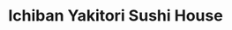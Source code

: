 ---
layout: place
title: Ichiban Yakitori Sushi House
permalink: /massachusetts/boston/ichiban-yakitori-sushi-house.html
stateAbbr: MA
stateName: Massachusetts
cityName: Boston
seo:
  type: restaurant
  links: null
place_id: ChIJoeSvGRp644kRvftBz8KnUzQ
photos:
  - name: >-
      places/ChIJoeSvGRp644kRvftBz8KnUzQ/photos/AeeoHcIr99ckFk91NIjxrKc3igr-sYikj9Py-vNl6FIny5iFD0rMAj_CSYl8Rl2MbnmRV3FT7fiq4gn1qrgUIG2gUnetbBMdtSAvLngHVNQ2eU8cPuRCZp3J9hiGjFJFnoF2WUOMKuy97FZgyPkWB79yPfKv8ku3ff1EA2pi4LJtW7dbpt7k2PXDK2oIH-UCR_CByG34Eklj312zI-qmm7qGahPYpIi0Eg8CvUs41Gsy3fzjhN9doD7frpmuAb23oPqvtmlcX-fhurPolI_QXpWlfyKw0smHTM1s6Q9DNC_OkGM5eA
    widthPx: 2048
    heightPx: 1366
    authorAttributions:
      - displayName: Ichiban Yakitori Sushi House
        uri: https://maps.google.com/maps/contrib/117108263363078031529
        photoUri: >-
          https://lh3.googleusercontent.com/a-/ALV-UjV1jpRRr6_7CJ5ue3I0DBbRZBJ_LlOWRtne_lEj7iV2HPUcoEg=s100-p-k-no-mo
    flagContentUri: >-
      https://www.google.com/local/imagery/report/?cb_client=maps_api_places.places_api&image_key=!1e10!2sAF1QipMMgtsPbUX52xqp-_VItLPu6ASP2zloVjlCjiNv&hl=en-US
    googleMapsUri: >-
      https://www.google.com/maps/place//data=!3m4!1e2!3m2!1sAF1QipMMgtsPbUX52xqp-_VItLPu6ASP2zloVjlCjiNv!2e10!4m2!3m1!1s0x89e37a1a19afe4a1:0x3453a7c2cf41fbbd
  - name: >-
      places/ChIJoeSvGRp644kRvftBz8KnUzQ/photos/AeeoHcK3w5EBQTfBUOyiZmbVYwQ0QEMTtAep4kV9MV1XcTgJff7cPzT_0a_q0zGDyuikkmpWH4UO2KbJNe6HkuZORVKA5qALP4G2nYiXvz3ar63Ff-POps24rrHganjMmYmW9ZbgjYqW-5aFW4P8paht00fgG2ib5UAacKE6T3B_2621X6Gan-dtPHzULP-_F4NaJ4OQZSn0QICiYju4nzG288CF9pdnfpeMR6otNJqgCrMwR9caDgJ7DzO5O47UcifjF5Qj_s6IJoV7V_PcV_Uivbfxr8YUxrKLh8VubzFfo6fNx-FqQJf-xoOK2ZD_FCNy-ZISokQYw8xB1h6fyDzzBusPqkapTYEmaALGDIhbzZ3EqnNa99DPHZhWGKOQyOcqYG5LNPRQ5MOQSlGjtBxTECAupJsIzbw4SQ8eRjYebRI-rQXW
    widthPx: 1600
    heightPx: 1600
    authorAttributions:
      - displayName: Piqui Nay
        uri: https://maps.google.com/maps/contrib/106710807787824271545
        photoUri: >-
          https://lh3.googleusercontent.com/a-/ALV-UjXfj_T2PhwVsvXNlnJLbXhOfcf0RpzVoCq24GIpZm4XOHqc-RZdCA=s100-p-k-no-mo
    flagContentUri: >-
      https://www.google.com/local/imagery/report/?cb_client=maps_api_places.places_api&image_key=!1e10!2sCIHM0ogKEICAgID_maiRrwE&hl=en-US
    googleMapsUri: >-
      https://www.google.com/maps/place//data=!3m4!1e2!3m2!1sCIHM0ogKEICAgID_maiRrwE!2e10!4m2!3m1!1s0x89e37a1a19afe4a1:0x3453a7c2cf41fbbd
  - name: >-
      places/ChIJoeSvGRp644kRvftBz8KnUzQ/photos/AeeoHcIbXfywIdpll21h3ikd1ERQF-IlsKwMowXltFQyQwgfK8cSofsrPy4f6cngOAGWGYnyA--uzdieoXVq_mqtpJBdP0h6FJgGgVEenwwHYOl65jcdknDDtLLUzVOxQym_MJwc9jPlUdsR2S6xi4eMCeGN9vgTeEgCIu-GR6L3GQKiyBCDQ-vV9xfNOAiAZNylUns3fJSD462HlpYxqcTt_8lOriR2KhF9H3Df7534RlHyHGXnSEuNDKafxZdJlQivbCJBRZsptpC2FDklEZ6qrzL4clgBhbpD-nlg-ESNUMhp2N_cRzTWU1TVMsKFC3miBXXIPj4d9_cNiGGIYkUkUj6ap3vs_CiE_fU3lSiBnvnqw90PdmePbFI2fpeMLOIl3mi1pGwQm40xvxwcTs4kJXLYGb4IJqnrzlYNuuykfrN2j_3m
    widthPx: 4032
    heightPx: 3024
    authorAttributions:
      - displayName: Mike Gao (InceptedNoggin)
        uri: https://maps.google.com/maps/contrib/115708999401830418801
        photoUri: >-
          https://lh3.googleusercontent.com/a-/ALV-UjU-v_WEy6SHJXT16E7OxJYkzCGcFJ0TOF4cWCGQQBkpTtWTa0vf=s100-p-k-no-mo
    flagContentUri: >-
      https://www.google.com/local/imagery/report/?cb_client=maps_api_places.places_api&image_key=!1e10!2sCIHM0ogKEICAgMDI0_D29wE&hl=en-US
    googleMapsUri: >-
      https://www.google.com/maps/place//data=!3m4!1e2!3m2!1sCIHM0ogKEICAgMDI0_D29wE!2e10!4m2!3m1!1s0x89e37a1a19afe4a1:0x3453a7c2cf41fbbd
  - name: >-
      places/ChIJoeSvGRp644kRvftBz8KnUzQ/photos/AeeoHcIRCDD9psElRe0oGXj7TaUDPWazEH9Yy5F0zzl7fFf-aab5uIx2pTtfpv7p_xStFS9vFc_Pq0ObqkYrECICx28lpGtMIZ-WJICFqzUesqBcAdbvMSrr4CfUVU_HSR7L-JtULYbu-ua7Jehra6CNve0fjIqk5TIgpko6sWnT_PwpRHkO84Do_8xmHUzME_lfWhMFuY1kpjkKvs8-PQGwN_fsnNqJH_G9jq8JAhw0EUedztWSOM6djDV4HrUKwe89fIowu5DXjiz7msXHsaSTL1CRyEVMeuuoBsePoOSjQuflQBO1MCyFROhjfxsJR3-XkNbtTX19hcCNgxxzKYHLuavI2s9RnkQ7wM1aI-lgIuKXG4kOuTr1i3zQyzg25V8WWvn2GyELu53h7AGDIZXpjwgbg1cnfWeTeEqvjHMmSj9sWl9q
    widthPx: 3024
    heightPx: 4032
    authorAttributions:
      - displayName: Cami Tussie
        uri: https://maps.google.com/maps/contrib/116645047209386951117
        photoUri: >-
          https://lh3.googleusercontent.com/a/ACg8ocIOGXPJfQ3ia2lsTCArpyjIYB7s_X1eo7O7RmI1zBrRLDMXSg=s100-p-k-no-mo
    flagContentUri: >-
      https://www.google.com/local/imagery/report/?cb_client=maps_api_places.places_api&image_key=!1e10!2sCIHM0ogKEICAgMDI6tPHkQE&hl=en-US
    googleMapsUri: >-
      https://www.google.com/maps/place//data=!3m4!1e2!3m2!1sCIHM0ogKEICAgMDI6tPHkQE!2e10!4m2!3m1!1s0x89e37a1a19afe4a1:0x3453a7c2cf41fbbd
  - name: >-
      places/ChIJoeSvGRp644kRvftBz8KnUzQ/photos/AeeoHcJ707A82Gim7RGxzqU6SCvOyvUDluegEgy4lN3_9bTqPJ9bszixoT0guMZE1-yeLLT3JO-oysmtu64pHPpxxOHw9FG3XLiX8VeztoMmihT2-NhzhfQCy9QHwLhAq92WYGlyLdu2FmQuBtHcSMM_EEgx5OsCkL-BatfDkyLpmE2uv5mB0hIdJLfr54S7nraQb0CHERJgtfpybfrD1wG_cVnuiLwiHJKfe6uX7S4XmWEUgt4BUwih_HH_5ZaPxeDXipFDLgsu8HHdhWJqlJp_7m82CXB7_ktGmpQPKhgqFQ9qGUv4qxD5LpiaTbpe0G0czO-nOkRThOE8hBMx3BCuxLhslRrkoVlmFmzUdKNleYqGf-I7PmXhdVv7oZJcln_JIhySBcwjuwSQ1996Ni2GvY5vENyetqFZ9g5qdkAjmDsXVw
    widthPx: 3600
    heightPx: 4800
    authorAttributions:
      - displayName: Cami Tussie
        uri: https://maps.google.com/maps/contrib/116645047209386951117
        photoUri: >-
          https://lh3.googleusercontent.com/a/ACg8ocIOGXPJfQ3ia2lsTCArpyjIYB7s_X1eo7O7RmI1zBrRLDMXSg=s100-p-k-no-mo
    flagContentUri: >-
      https://www.google.com/local/imagery/report/?cb_client=maps_api_places.places_api&image_key=!1e10!2sCIHM0ogKEICAgMDI6tPHYQ&hl=en-US
    googleMapsUri: >-
      https://www.google.com/maps/place//data=!3m4!1e2!3m2!1sCIHM0ogKEICAgMDI6tPHYQ!2e10!4m2!3m1!1s0x89e37a1a19afe4a1:0x3453a7c2cf41fbbd
  - name: >-
      places/ChIJoeSvGRp644kRvftBz8KnUzQ/photos/AeeoHcIngGZ9GDXK79Jtq9RzQnXsj3vSNCQDc6krx7rA6zIZcjO3bLYADvgyExH1Vr3UTo9t6rl2Z0X9_0P6Or8La91vHjdL3qwUoav8DoGwXGhZX1L1mJMNtzGU1ELd2pbvBRIXOf0xStSlu_lxr0pJptI4nyPmwG7zhTV8TZ4ah3YGSyuShN8j80D1CBG8NrgcB6me6mrjZbPYWFVt17h7yokAX1lqTSap1lMV1loLwHKNZHuUV4WhvDrpnpATKmmpd4oYq-SiwajZrJFNI6SCoxNNwIbTbSCAhAhtSBRIzYruKJFzRlRIzOW6CFtfIakiZqj7DJHq1pafsdCMSkF9T965fmZGXVPjWA9coT5BLfY0u5KN6vgpNB-flITqxIUZEkdDF3ALxAUq0XOqEu3HISG7iZCDcSxb4Qvmi4LJTa6ZRZf0
    widthPx: 3024
    heightPx: 4032
    authorAttributions:
      - displayName: Saarah Khan
        uri: https://maps.google.com/maps/contrib/108197744312607413267
        photoUri: >-
          https://lh3.googleusercontent.com/a/ACg8ocJTSMeg7kU-Bty64BijtDPxuhDnENKylsyWYOEZQ_KdE32mZlo=s100-p-k-no-mo
    flagContentUri: >-
      https://www.google.com/local/imagery/report/?cb_client=maps_api_places.places_api&image_key=!1e10!2sCIHM0ogKEICAgIDMh_yQxAE&hl=en-US
    googleMapsUri: >-
      https://www.google.com/maps/place//data=!3m4!1e2!3m2!1sCIHM0ogKEICAgIDMh_yQxAE!2e10!4m2!3m1!1s0x89e37a1a19afe4a1:0x3453a7c2cf41fbbd
  - name: >-
      places/ChIJoeSvGRp644kRvftBz8KnUzQ/photos/AeeoHcJmLp7eGxO_cDEE8ozisTZS45l8JICJrM5fBrD9sn1tgy8uq1uysLLe_2KVxu6gOx55qIJd39xl1KDjKJD-ZV39xT0aKcDhF7PhS4FXzrpHSaJMwTe66MpUkk5qVhGXiJ2D4HI5v-QQLRzFK_CfrO5XFxfep9nPV6I-IEcRlaKBXymVv_RFJ7M38SFWHHMc4FbbemNpadJqtY9LLRPh-yM_iPzwta5vvbBlyvW-rwJcHo2qSLnG_eYUXNq_ukoJVopaizZhJjIeK1wdMFsALy3BwqseRerTPJSIz8ZLSOEuWC8t108owAcRiCFCSCakBt2FP9OQxzfU7fgn2CODwLGey7-tlupRg3nXn8JSHOGsQU8b7Px9DM5w_HVQw0xIS991_-PuzBgpwrlk82VIfxv_sldJTU2brQWfpl009Cz6ag
    widthPx: 3472
    heightPx: 4624
    authorAttributions:
      - displayName: Kerrie D'Ercole
        uri: https://maps.google.com/maps/contrib/116483610097477626362
        photoUri: >-
          https://lh3.googleusercontent.com/a-/ALV-UjWPyHYeN6IxvGKdv_1UGu04dIJDdj3e6HaAP5xU3XjdcE0X_DU8oA=s100-p-k-no-mo
    flagContentUri: >-
      https://www.google.com/local/imagery/report/?cb_client=maps_api_places.places_api&image_key=!1e10!2sCIHM0ogKEICAgMDQssqjIg&hl=en-US
    googleMapsUri: >-
      https://www.google.com/maps/place//data=!3m4!1e2!3m2!1sCIHM0ogKEICAgMDQssqjIg!2e10!4m2!3m1!1s0x89e37a1a19afe4a1:0x3453a7c2cf41fbbd
  - name: >-
      places/ChIJoeSvGRp644kRvftBz8KnUzQ/photos/AeeoHcI0Eguxk3t6di3LsbjGtcLvI2yJ0TdgYYUt9Kv9iZExFhEDjbPD9Ph1kU48O4hlrGj3sdzqjiMqaU8sxzekV8Je6V2aThDqYhbXxeGf90QJYpuShUXfmlG3gXgo7gQyG3SYZbElakub132-NuLKRzuE3j6MA6o3YvT8RZX-Xe9ShyEXe1nmEhCNlYdE4Y3E5M8DQ6g09APuxOpeVEZGKxfHablUUwzsWKT3LN1_S0-lS_sqGm4T61duhECSMJ7CsHRnU8qMHJ2BB7uoJ4BLwOOAWWEMgq27Z9GC3-41vm3zxwqFkJblxHeh9WiSyfrDGsC73-KsP08EsFvtT61DpX36vG_CcwdKbYF3tMn61rb4nmm0AuNzBMZgJ74YKgL2sx5m56kehLF5s36UmpC3E6arKsakMQutNwzEZ83e1DU4XFMu
    widthPx: 4032
    heightPx: 3024
    authorAttributions:
      - displayName: Yujia Ke
        uri: https://maps.google.com/maps/contrib/100135311333344325180
        photoUri: >-
          https://lh3.googleusercontent.com/a-/ALV-UjU4AAav101CA6Agsx8r-5jK99Aw1xogsWnDpYme7366tBGjPHY=s100-p-k-no-mo
    flagContentUri: >-
      https://www.google.com/local/imagery/report/?cb_client=maps_api_places.places_api&image_key=!1e10!2sCIHM0ogKEICAgICBppLh1AE&hl=en-US
    googleMapsUri: >-
      https://www.google.com/maps/place//data=!3m4!1e2!3m2!1sCIHM0ogKEICAgICBppLh1AE!2e10!4m2!3m1!1s0x89e37a1a19afe4a1:0x3453a7c2cf41fbbd
  - name: >-
      places/ChIJoeSvGRp644kRvftBz8KnUzQ/photos/AeeoHcLBXyu_P_jCKEQaYGQURYV9c8_TIJCe6xFIG91h9eKCtbTW7S5c4BQirsCs7-2m3RixMM18XG1DQwqvobJ0xCyEoNsC1jWI_00JmOcFatsES1XO9ppOj6YlBMcpJZfOdRklMnNWORiJh_Q_-D-DpFFs2MApD2GpI98JfXK-tnziWpQlf_stlAL0Ux7HnsO0csNGKw2rsXDUC3dirTKb3SkkoKKtzPQcDqVsBGrLliOrZWwVHE3YEcKN4MVnpmY9yMzqhzLaE99ZZnRi9yqUVVDCJ_944TvOLXJhX50xw9AuUw6g2tYZuY8UEleETRtdUW66bAn2ptjwEz7LXYTBkIFD2CXL6Aa4YxCgG_rEIleicCCfISUTZXu46SSlRUQXg2QvvMAVD8jRRB22XSA_lJzRTqM7MhGSVUKd3swKtuqYeQ
    widthPx: 3000
    heightPx: 4000
    authorAttributions:
      - displayName: Alexander Shyshla
        uri: https://maps.google.com/maps/contrib/107387949310156571235
        photoUri: >-
          https://lh3.googleusercontent.com/a-/ALV-UjXiv4kcwPbhjnXZCWrY2eUgWlljoUcQ2YCp3RCVPmBZA7BH4j_p=s100-p-k-no-mo
    flagContentUri: >-
      https://www.google.com/local/imagery/report/?cb_client=maps_api_places.places_api&image_key=!1e10!2sCIHM0ogKEICAgIDV57P6PA&hl=en-US
    googleMapsUri: >-
      https://www.google.com/maps/place//data=!3m4!1e2!3m2!1sCIHM0ogKEICAgIDV57P6PA!2e10!4m2!3m1!1s0x89e37a1a19afe4a1:0x3453a7c2cf41fbbd
  - name: >-
      places/ChIJoeSvGRp644kRvftBz8KnUzQ/photos/AeeoHcLN7pZgDezgQyQY8PQeR0_YdYbln7JfDKejoLbgL_UK8sswem_e1BBJdDMNmKRubueYhjlH_EPNi8R_IqLD21eUy7NGOAA4cEbHzt8kM34y6ASUYupNPgJ0aMpoVLqxeeS1yodZ1CcjaJZpeRLeBMmGVQPB_9sx-DbqKmfuHjYsbcmjrjGgRiGVvI7ecCrItOqsmkxuPvWV77_4xIywcDmUSlJ3Y63BGNXfhvH4EFak4Wv041qWHE85mtaTp-6717vn7zLvmwAM1hlTY90TvF5vM3MK3vfF2DECSylxcIWvoj99Tre4bjyzI2MFWLlCJGX4ae1wNeM4zyhlirvKgsDbcb9PKtGnVtRvqONbFqt0Pf4EaxXbl5YfKV-xuKiXs3REm680O7jUS2V6q8N3Qk6x5vysSWcv0xgSe02FoE4yNg
    widthPx: 3024
    heightPx: 4032
    authorAttributions:
      - displayName: EJW
        uri: https://maps.google.com/maps/contrib/116160584077344260645
        photoUri: >-
          https://lh3.googleusercontent.com/a/ACg8ocIgKYFbAJXCLxvakv97e0k1LgxhzwINxuGwplYKV3vRydNVFQ=s100-p-k-no-mo
    flagContentUri: >-
      https://www.google.com/local/imagery/report/?cb_client=maps_api_places.places_api&image_key=!1e10!2sCIHM0ogKEICAgICZpMKzdg&hl=en-US
    googleMapsUri: >-
      https://www.google.com/maps/place//data=!3m4!1e2!3m2!1sCIHM0ogKEICAgICZpMKzdg!2e10!4m2!3m1!1s0x89e37a1a19afe4a1:0x3453a7c2cf41fbbd
address: 14 Westland Ave, Boston, MA 02115, USA
street: 14 Westland Ave
city: Boston
state: MA
zip: '02115'
country: USA
neighborhood: Fenway–Kenmore
latitude: '42.343297'
longitude: '-71.086727'
accessibility_options:
  wheelchairAccessibleEntrance: true
  wheelchairAccessibleRestroom: true
  wheelchairAccessibleSeating: true
business_status: OPERATIONAL
name: Ichiban Yakitori Sushi House
google_maps_links:
  directionsUri: >-
    https://www.google.com/maps/dir//''/data=!4m7!4m6!1m1!4e2!1m2!1m1!1s0x89e37a1a19afe4a1:0x3453a7c2cf41fbbd!3e0
  placeUri: https://maps.google.com/?cid=3770541768181939133
  writeAReviewUri: >-
    https://www.google.com/maps/place//data=!4m3!3m2!1s0x89e37a1a19afe4a1:0x3453a7c2cf41fbbd!12e1
  reviewsUri: >-
    https://www.google.com/maps/place//data=!4m4!3m3!1s0x89e37a1a19afe4a1:0x3453a7c2cf41fbbd!9m1!1b1
  photosUri: >-
    https://www.google.com/maps/place//data=!4m3!3m2!1s0x89e37a1a19afe4a1:0x3453a7c2cf41fbbd!10e5
primary_type: Japanese Restaurant
opening_hours:
  regular: null
  current: null
secondary_opening_hours:
  regular:
    weekdayDescriptions: null
    type: null
  current:
    weekdayDescriptions: null
    type: null
phone: null
price_level: null
price_range: null
rating: null
rating_count: 0
website: null
description: >-
  Discover Ichiban in Boston, MA$$$Ichiban Yakitori Sushi House in Boston, MA,
  provides a relaxed setting for savoring authentic Japanese flavors that blend
  tradition with casual dining. This spot highlights a diverse menu featuring
  fresh yakitori, creative sushi rolls, and hearty noodle dishes, making it a
  go-to choice for those exploring Japanese cuisine in the city. With thoughtful
  accessibility features like wheelchair-friendly entrances and seating, it
  ensures everyone can enjoy a comfortable meal. The vibrant photos shared by
  visitors showcase an inviting atmosphere, perfect for anyone seeking top-rated
  sushi options nearby. Whether you're in the mood for a quick bite or a
  leisurely dinner, this Boston favorite stands out among local Japanese places
  for its approachable vibe and flavorful offerings.
generative_summary: >-
  Discover Ichiban in Boston, MA$$$Ichiban Yakitori Sushi House in Boston, MA,
  provides a relaxed setting for savoring authentic Japanese flavors that blend
  tradition with casual dining. This spot highlights a diverse menu featuring
  fresh yakitori, creative sushi rolls, and hearty noodle dishes, making it a
  go-to choice for those exploring Japanese cuisine in the city. With thoughtful
  accessibility features like wheelchair-friendly entrances and seating, it
  ensures everyone can enjoy a comfortable meal. The vibrant photos shared by
  visitors showcase an inviting atmosphere, perfect for anyone seeking top-rated
  sushi options nearby. Whether you're in the mood for a quick bite or a
  leisurely dinner, this Boston favorite stands out among local Japanese places
  for its approachable vibe and flavorful offerings.
generative_disclosure: Summarized by AI using the Grok-3-Mini model.
reviews: null
review_summary: >-
  Visitor Insights on This Sushi Spot$$$If you're hunting for the best sushi
  near you, folks often rave about the fresh, well-prepared dishes that keep
  diners coming back for more at this Boston eatery. Many appreciate the variety
  of options, like tasty yakitori and creative rolls, which make it a solid pick
  for casual meals with friends or family. While some mention the
  straightforward service adds to the relaxed feel, others note it's a reliable
  spot for quality Japanese fare without any fuss. Overall, it's clear that
  sushi lovers find this place hits the mark for everyday cravings, offering
  honest value that feels just right. Keep in mind, it's a neighborhood gem that
  earns nods for its approachable vibe, especially when you're in the area
  looking for something satisfying.
review_disclosure: Summarized by AI using the Grok-3-Mini model.
parking_options: null
payment_options: null
allow_dogs: null
curbside_pickup: null
delivery: null
dine_in: null
good_for_children: null
good_for_groups: null
good_for_sports: null
live_music: null
menu_for_children: null
outdoor_seating: null
reservable: null
restroom: null
serves_beer: null
serves_breakfast: null
serves_brunch: null
serves_cocktails: null
serves_coffee: null
serves_dinner: null
serves_dessert: null
serves_lunch: null
serves_vegetarian_food: null
serves_wine: null
takeout: null
update_category: pro
places_description: null

---